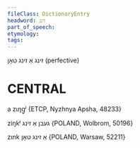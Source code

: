 ```yaml
---
fileClass: DictionaryEntry
headword: זינג
part_of_speech: 
etymology: 
tags: 
---
```

זינג
אַ זינג טאָן
(perfective)

CENTRAL
========

a zɩŋg̥ʲ {ETCP, Nyzhnya Apsha, 48233}

ziŋkʲ געבן אַ זינג {POLAND, Wolbrom, 50196}

zɩnk אַ זינג טאָן {POLAND, Warsaw, 52211}
